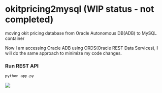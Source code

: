 # okitpricing2mysql (WIP status - not completed)
moving okit pricing database from Oracle Autonomous DB(ADB) to MySQL container

Now I am accessing Oracle ADB using ORDS(Oracle REST Data Services), I will do the same approach to minimize my code changes.

### Run REST API
```sh
python app.py
```

![](images/overview.png)
